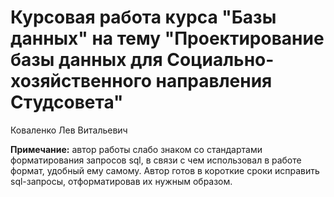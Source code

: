 # Курсовая работа курса "Базы данных" на тему "Проектирование базы данных для Социально-хозяйственного направления Студсовета"

Коваленко Лев Витальевич

**Примечание:** автор работы слабо знаком со стандартами форматирования запросов sql, в связи с чем использовал в работе формат, удобный ему самому. Автор готов в короткие сроки исправить sql-запросы, отформатировав их нужным образом.
